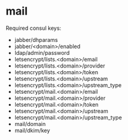 # mail

Required consul keys:
* jabber/dhparams
* jabber/\<domain>/enabled
* ldap/admin/password
* letsencrypt/lists.\<domain>/email
* letsencrypt/lists.\<domain>/provider
* letsencrypt/lists.\<domain>/token
* letsencrypt/lists.\<domain>/upstream
* letsencrypt/lists.\<domain>/upstream_type
* letsencrypt/mail.\<domain>/email
* letsencrypt/mail.\<domain>/provider
* letsencrypt/mail.\<domain>/token
* letsencrypt/mail.\<domain>/upstream
* letsencrypt/mail.\<domain>/upstream_type
* mail/domain
* mail/dkim/key
